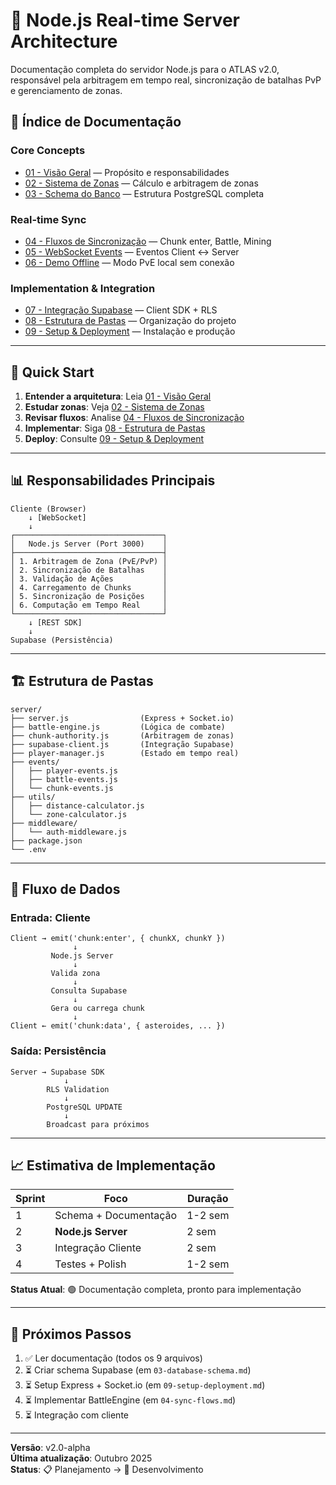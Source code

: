 # 🚀 Node.js Real-time Server Architecture

Documentação completa do servidor Node.js para o ATLAS v2.0, responsável pela arbitragem em tempo real, sincronização de batalhas PvP e gerenciamento de zonas.

## 📑 Índice de Documentação

### Core Concepts
- [01 - Visão Geral](./01-overview.md) — Propósito e responsabilidades
- [02 - Sistema de Zonas](./02-zone-system.md) — Cálculo e arbitragem de zonas
- [03 - Schema do Banco](./03-database-schema.md) — Estrutura PostgreSQL completa

### Real-time Sync
- [04 - Fluxos de Sincronização](./04-sync-flows.md) — Chunk enter, Battle, Mining
- [05 - WebSocket Events](./05-websocket-events.md) — Eventos Client ↔ Server
- [06 - Demo Offline](./06-offline-demo.md) — Modo PvE local sem conexão

### Implementation & Integration
- [07 - Integração Supabase](./07-supabase-integration.md) — Client SDK + RLS
- [08 - Estrutura de Pastas](./08-folder-structure.md) — Organização do projeto
- [09 - Setup & Deployment](./09-setup-deployment.md) — Instalação e produção

---

## 🎯 Quick Start

1. **Entender a arquitetura**: Leia [01 - Visão Geral](./01-overview.md)
2. **Estudar zonas**: Veja [02 - Sistema de Zonas](./02-zone-system.md)
3. **Revisar fluxos**: Analise [04 - Fluxos de Sincronização](./04-sync-flows.md)
4. **Implementar**: Siga [08 - Estrutura de Pastas](./08-folder-structure.md)
5. **Deploy**: Consulte [09 - Setup & Deployment](./09-setup-deployment.md)

---

## 📊 Responsabilidades Principais

```
Cliente (Browser)
    ↓ [WebSocket]
    ↓
┌─────────────────────────────────┐
│   Node.js Server (Port 3000)    │
├─────────────────────────────────┤
│ 1. Arbitragem de Zona (PvE/PvP) │
│ 2. Sincronização de Batalhas    │
│ 3. Validação de Ações           │
│ 4. Carregamento de Chunks       │
│ 5. Sincronização de Posições    │
│ 6. Computação em Tempo Real     │
└─────────────────────────────────┘
    ↓ [REST SDK]
    ↓
Supabase (Persistência)
```

---

## 🏗️ Estrutura de Pastas

```
server/
├── server.js                (Express + Socket.io)
├── battle-engine.js         (Lógica de combate)
├── chunk-authority.js       (Arbitragem de zonas)
├── supabase-client.js       (Integração Supabase)
├── player-manager.js        (Estado em tempo real)
├── events/
│   ├── player-events.js
│   ├── battle-events.js
│   └── chunk-events.js
├── utils/
│   ├── distance-calculator.js
│   └── zone-calculator.js
├── middleware/
│   └── auth-middleware.js
├── package.json
└── .env
```

---

## 🔌 Fluxo de Dados

### Entrada: Cliente
```
Client → emit('chunk:enter', { chunkX, chunkY })
              ↓
         Node.js Server
              ↓
         Valida zona
              ↓
         Consulta Supabase
              ↓
         Gera ou carrega chunk
              ↓
Client ← emit('chunk:data', { asteroides, ... })
```

### Saída: Persistência
```
Server → Supabase SDK
            ↓
        RLS Validation
            ↓
        PostgreSQL UPDATE
            ↓
        Broadcast para próximos
```

---

## 📈 Estimativa de Implementação

| Sprint | Foco | Duração |
|--------|------|---------|
| 1 | Schema + Documentação | 1-2 sem |
| 2 | **Node.js Server** | 2 sem |
| 3 | Integração Cliente | 2 sem |
| 4 | Testes + Polish | 1-2 sem |

**Status Atual**: 🟢 Documentação completa, pronto para implementação

---

## 🚀 Próximos Passos

1. ✅ Ler documentação (todos os 9 arquivos)
2. ⏳ Criar schema Supabase (em `03-database-schema.md`)
3. ⏳ Setup Express + Socket.io (em `09-setup-deployment.md`)
4. ⏳ Implementar BattleEngine (em `04-sync-flows.md`)
5. ⏳ Integração com cliente

---

**Versão**: v2.0-alpha  
**Última atualização**: Outubro 2025  
**Status**: 📋 Planejamento → 🔨 Desenvolvimento
